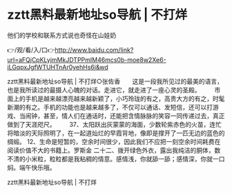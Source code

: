 # zztt黑料最新地址so导航 | 不打烊
他们的学校和联系方式说也奇怪在山娃奶

👉/观/看/入/口👉http://www.baidu.com/link?url=aFQjCpKLyjmMkJDTPPmIM46mcs0b-moe8w2Xe6-iLGqpxJgfWTUHTnAr0yehHs6i&wd

zztt黑料最新地址so导航 | 不打烊○张佐香　　这是一段我所见过的最美的语言，也是我所读过的最摄人心魄的对话。走进它，就走进了一座心灵的圣殿。
　　市面上的手机是越来越漂亮越来越新颖了，小巧玲珑的有之，高贵大方的有之，时髦新潮的有之。手机的功能也是越来越多了，不仅可以通话、发短信，还可以打游戏、当闹钟，甚至，情人们在通话时，还能把含情脉脉的笑容一同传递过去，真正做到了天涯咫尺。
　　37、太阳跃出灰蒙蒙的海面，少数轮紫赤色的火苗，连忙将暗淡的天际照明了，在一起道灿烂的早霞背地，像即是撑开了一匹无边的蓝色的绸缎。
	12、生命是短暂的，空余时间很少，因此我们不应把一刻空余时间耗费在阅读价值不大的书籍上。罗斯金
	二十二、拨开绿色外衣，露出我纯洁的胴体，数不清的小米粒，粒粒都是我粘稠的情意。感情浅，你就舔一舔；感情深，你就一口焖。端午快乐哦。

zztt黑料最新地址so导航 | 不打烊

